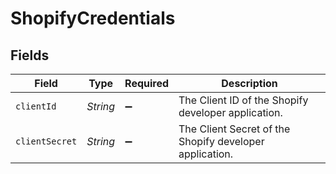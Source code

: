 # ShopifyCredentials


## Fields

| Field                                                   | Type                                                    | Required                                                | Description                                             |
| ------------------------------------------------------- | ------------------------------------------------------- | ------------------------------------------------------- | ------------------------------------------------------- |
| `clientId`                                              | *String*                                                | :heavy_minus_sign:                                      | The Client ID of the Shopify developer application.     |
| `clientSecret`                                          | *String*                                                | :heavy_minus_sign:                                      | The Client Secret of the Shopify developer application. |